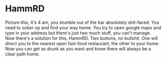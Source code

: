 HammRD
===========
Picture this, it's 4 am, you stumble out of the bar absolutely shit-faced. You need to sober up and find your way home. You try to open google maps and type in your address but there's just two much stuff, you can't manage. Now there's a solution for this, HammRD. Two buttons, no bullshit. One will direct you to the nearest open fast-food restaurant, the other to your home. Now you can get as drunk as you want and know there will always  be a clear path home.